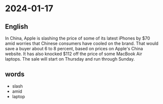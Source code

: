 # 2024-01-17

## English
In China, Apple is slashing the price of
some of its latest iPhones by $70 amid
worries that Chinese consumers have
cooled on the brand. That would save a
buyer about 6 to 8 percent, based on prices
on Apple's China website. It has also
knocked $112 off the price of some
MacBook Air laptops. The sale will start on
Thursday and run through Sunday.

## words
* slash
* amid
* laptop

